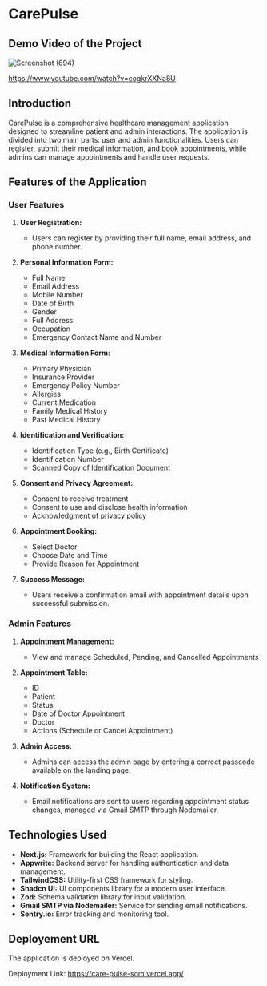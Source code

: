 # CarePulse

## Demo Video of the Project

![Screenshot (694)](https://github.com/user-attachments/assets/b3978a22-a0c8-470c-a33d-c5ae354415a5)

https://www.youtube.com/watch?v=cogkrXXNa8U

## Introduction

CarePulse is a comprehensive healthcare management application designed to streamline patient and admin interactions. The application is divided into two main parts: user and admin functionalities. Users can register, submit their medical information, and book appointments, while admins can manage appointments and handle user requests.

## Features of the Application

### User Features

1. **User Registration:**
   - Users can register by providing their full name, email address, and phone number.

2. **Personal Information Form:**
   - Full Name
   - Email Address
   - Mobile Number
   - Date of Birth
   - Gender
   - Full Address
   - Occupation
   - Emergency Contact Name and Number

3. **Medical Information Form:**
   - Primary Physician
   - Insurance Provider
   - Emergency Policy Number
   - Allergies
   - Current Medication
   - Family Medical History
   - Past Medical History

4. **Identification and Verification:**
   - Identification Type (e.g., Birth Certificate)
   - Identification Number
   - Scanned Copy of Identification Document

5. **Consent and Privacy Agreement:**
   - Consent to receive treatment
   - Consent to use and disclose health information
   - Acknowledgment of privacy policy

6. **Appointment Booking:**
   - Select Doctor
   - Choose Date and Time
   - Provide Reason for Appointment

7. **Success Message:**
   - Users receive a confirmation email with appointment details upon successful submission.

### Admin Features

1. **Appointment Management:**
   - View and manage Scheduled, Pending, and Cancelled Appointments

2. **Appointment Table:**
   - ID
   - Patient
   - Status
   - Date of Doctor Appointment
   - Doctor
   - Actions (Schedule or Cancel Appointment)

3. **Admin Access:**
   - Admins can access the admin page by entering a correct passcode available on the landing page.

4. **Notification System:**
   - Email notifications are sent to users regarding appointment status changes, managed via Gmail SMTP through Nodemailer.

## Technologies Used

- **Next.js:** Framework for building the React application.
- **Appwrite:** Backend server for handling authentication and data management.
- **TailwindCSS:** Utility-first CSS framework for styling.
- **Shadcn UI:** UI components library for a modern user interface.
- **Zod:** Schema validation library for input validation.
- **Gmail SMTP via Nodemailer:** Service for sending email notifications.
- **Sentry.io:** Error tracking and monitoring tool.

## Deployement URL

The application is deployed on Vercel.

Deployment Link: https://care-pulse-som.vercel.app/
